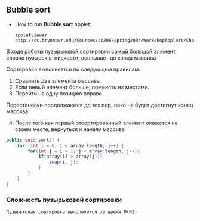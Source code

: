 ## Bubble sort

 - How to run **Bubble sort** applet:
 
   ```
   appletviewer http://cs.brynmawr.edu/Courses/cs206/spring2004/WorkshopApplets/Chap03/Bubble/BubbleSort.html
   ```
   
В ходе работы пузырьковой сортировки самый большой элемент, словно пузырек в жидкости, всплывает до конца массива   
   
Сортировка выполняется по следующим правилам:
1. Сравнить два элемента массива.
2. Если левый элемент больше, поменять их местами.
3. Перейти на одну позицию вправо   

Перестановки продолжаются до тех пор, пока не будет достигнут конец массива

4. После того как первый отсортированный элемент окажется на своем месте,
вернуться к началу массива

```java
public void sort() {
    for (int i = 0; i < array.length; i++) {
        for(int j = i + 1; j < array.length; j++){
            if(array[i] > array[j]){
                swap(i, j);
            }
        }
    }
}
```
   
### Сложность пузырьковой сортировки   

`Пузырьковая сортировка выполняется за время O(N2)`